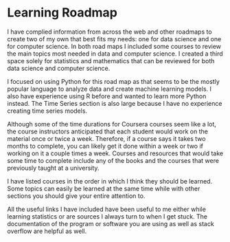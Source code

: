 # Learning Roadmap 

I have complied information from across the web and other roadmaps to create two of my own that best fits my needs: one for data science and one for computer science. In both road maps I included some courses to review the main topics most needed in data and computer science. I created a third space solely for statistics and mathematics that can be reviewed for both data science and computer science. 

I focused on using Python for this road map as that seems to be the mostly popular language to analyze data and create machine learning models. I also have experience using R before and wanted to learn more Python instead. The Time Series section is also large because I have no experience creating time series models. 

Although some of the time durations for Coursera courses seem like a lot, the course instructors anticipated that each student would work on the material once or twice a week. Therefore, if a course says it takes two months to complete, you can likely get it done within a week or two if working on it a couple times a week. Courses and resources that would take some time to complete include any of the books and the courses that were previously taught at a university. 

I have listed courses in the order in which I think they should be learned. Some topics can easily be learned at the same time while with other sections you should give your entire attention to. 

All the useful links I have included have been useful to me either while learning statistics or are sources I always turn to when I get stuck. The documentation of the program or software you are using as well as stack overflow are helpful as well.  
